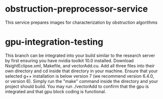 # obstruction-preprocessor-service
This service prepares images for characterization by obstruction algorithms
# gpu-integration-testing
This branch can be integrated into your build similar to the research server 
by first ensuring you have nvidia toolkit 10.0 installed. Download NsightEclipse.xml,
Makefile, and vectorAdd.cu. Add all three files into their own directory and cd 
inside that directory in your machine. Ensure that your selected g++ installation 
is below version 7 (we recommend version 6.4.0, or version 6). Simply run the "make"
command inside the directory and your project should build. You may run ./vectorAdd
to confirm that the gpu is integrated and that gpu block coding is functional.
